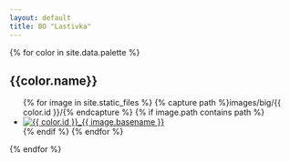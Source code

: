 ```yaml
---
layout: default
title: BO "Lastivka"
---
```

<div class="container">
  {% for color in site.data.palette %}
    <h2>{{color.name}}</h2>
    <ul class="image-gallery">
      {% for image in site.static_files %}
        {% capture path %}images/big/{{ color.id }}/{% endcapture %}
        {% if image.path contains path %}
          <li>
            <a href="{{ site.baseurl }}{{ image.path }}">
              <img src="{{ site.baseurl }}{{ image.path | replace: 'big', 'small'}}" alt="{{ color.id }}_{{ image.basename }}"/>
            </a>
          </li>
        {% endif %}
      {% endfor %}
    </ul>
  {% endfor %}
</div>
